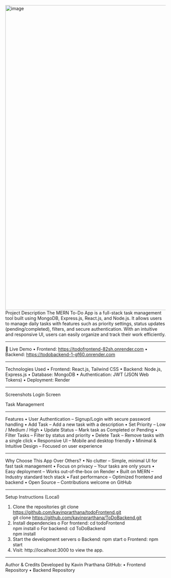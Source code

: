 <img width="959" alt="image" src="https://github.com/user-attachments/assets/e55819f7-1842-4f6b-a1a4-938b244a77d9" />Project Description
The MERN To-Do App is a full-stack task management tool built using MongoDB, Express.js, React.js, and Node.js. It allows users to manage daily tasks with features such as priority settings, status updates (pending/completed), filters, and secure authentication. With an intuitive and responsive UI, users can easily organize and track their work efficiently.
________________________________________
🚀 Live Demo
•	Frontend: https://todofrontend-82sh.onrender.com
•	Backend: https://todobackend-1-gf60.onrender.com
________________________________________
 Technologies Used
•	Frontend: React.js, Tailwind CSS
•	Backend: Node.js, Express.js
•	Database: MongoDB
•	Authentication: JWT (JSON Web Tokens)
•	Deployment: Render
________________________________________
Screenshots
 Login Screen
 

Task Management
 
________________________________________
Features
•	 User Authentication – Signup/Login with secure password handling
•	 Add Task – Add a new task with a description
•	 Set Priority – Low / Medium / High
•	 Update Status – Mark task as Completed or Pending
•	 Filter Tasks – Filter by status and priority
•	 Delete Task – Remove tasks with a single click
•	 Responsive UI – Mobile and desktop friendly
•	 Minimal & Intuitive Design – Focused on user experience
________________________________________
Why Choose This App Over Others?
•	 No clutter – Simple, minimal UI for fast task management
•	 Focus on privacy – Your tasks are only yours
•	 Easy deployment – Works out-of-the-box on Render
•	 Built on MERN – Industry standard tech stack
•	 Fast performance – Optimized frontend and backend
•	 Open Source – Contributions welcome on GitHub
________________________________________
 Setup Instructions (Local)
1.	Clone the repositories
git clone https://github.com/kavinprarthana/todoFrontend.git  
git clone https://github.com/kavinprarthana/ToDoBackend.git
2.	Install dependencies
o	For frontend:
cd todoFrontend  
npm install
o	For backend:
cd ToDoBackend  
npm install
3.	Start the development servers
o	Backend:
npm start
o	Frontend:
npm start
4.	Visit: http://localhost:3000 to view the app.
________________________________________
 Author & Credits
Developed by Kavin Prarthana
GitHub:
•	Frontend Repository
•	Backend Repository

